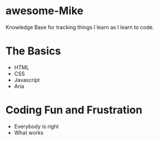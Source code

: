 # awesome-Mike
Knowledge Base for tracking things I learn as I learn to code.

# The Basics
* HTML 
* CSS 
* Javascript 
* Aria

# Coding Fun and Frustration
* Everybody is right
* What works
